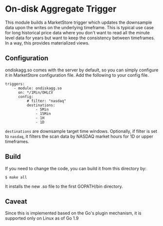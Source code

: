 # On-disk Aggregate Trigger

This module builds a MarketStore trigger which updates the downsample data upon
the writes on the underlying timeframe.  This is typical use case for long historical
price data where you don't want to read all the minute level data for years
but want to keep the consistency between timeframes.  In a way, this provides
materialized views.

## Configuration
ondiskagg.so comes with the server by default, so you can simply configure it
in MarketStore configuration file.  Add the following to your config file.

```
triggers:
    - module: ondiskagg.so
      on: */1Min/OHLCV
      config:
          # filter: "nasdaq"
          destinations:
              - 5Min
              - 15Min
              - 1H
              - 1D
```

`destinations` are downsample target time windows.  Optionally, if filter
is set to `nasdaq`, it filters the scan data by NASDAQ market hours for 1D or
upper timeframes.

## Build
If you need to change the code, you can build it from this directory by:

```
$ make all
```

It installs the new .so file to the first GOPATH/bin directory.


## Caveat
Since this is implemented based on the Go's plugin mechanism, it is supported only
on Linux as of Go 1.9
